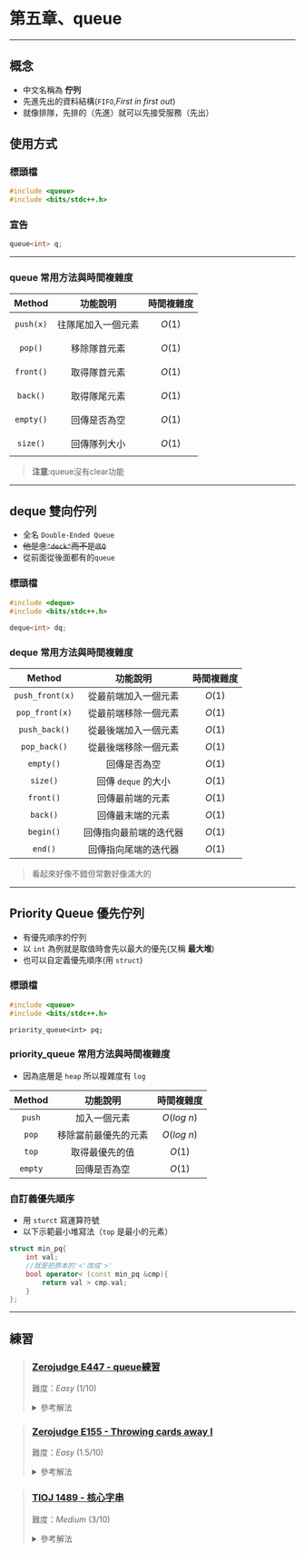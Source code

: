 # 第五章、queue
--- 
## 概念
- 中文名稱為 **佇列**
- 先進先出的資料結構(`FIFO`,*First in first out*)
- 就像排隊，先排的（先進）就可以先接受服務（先出）

## 使用方式
### 標頭檔
```cpp
#include <queue>
#include <bits/stdc++.h>
```
### 宣告
```cpp
queue<int> q;
```
---
### queue 常用方法與時間複雜度

|   Method   |        功能說明             | 時間複雜度 |
|:----------:|:---------------------------:|:----------:|
| `push(x)`     | 往隊尾加入一個元素          | $$O(1)$$  |
| `pop()`      | 移除隊首元素                | $$O(1)$$  |
| `front()`    | 取得隊首元素                | $$O(1)$$  |
| `back()`     | 取得隊尾元素                | $$O(1)$$  |
| `empty()`    | 回傳是否為空                | $$O(1)$$  |
| `size()`     | 回傳隊列大小                | $$O(1)$$  |


> **注意**:queue沒有clear功能
---
## deque 雙向佇列

* 全名 `Double-Ended Queue`
* ~~他是念`"deck"`而不是`底Q`~~
* 從前面從後面都有的`queue`
    
### 標頭檔
```cpp
#include <deque>
#include <bits/stdc++.h>
```
```cpp
deque<int> dq;
```
### deque 常用方法與時間複雜度

|   Method    |        功能說明         | 時間複雜度 |
|:-----------:|:-----------------------:|:----------:|
| `push_front(x)`| 從最前端加入一個元素    |   $O(1)$     |
| `pop_front(x)` | 從最前端移除一個元素    |   $O(1)$     |
| `push_back()` | 從最後端加入一個元素    |   $O(1)$     |
| `pop_back()`  | 從最後端移除一個元素    |   $O(1)$     |
| `empty()`     | 回傳是否為空            |   $O(1)$     |
| `size()`      | 回傳 `deque` 的大小     |   $O(1)$     |
| `front()`     | 回傳最前端的元素        |  $O(1)$     |
| `back()`      | 回傳最末端的元素        |   $O(1)$     |
| `begin()`     | 回傳指向最前端的迭代器  |   $O(1)$     |
| `end()`       | 回傳指向尾端的迭代器    |   $O(1)$     |

> 看起來好像不錯但常數好像滿大的

---
## Priority Queue 優先佇列
- 有優先順序的佇列
- 以 `int` 為例就是取值時會先以最大的優先(又稱 **最大堆**)
- 也可以自定義優先順序(用 `struct`)
### 標頭檔
```cpp
#include <queue>
#include <bits/stdc++.h>
```
```cpp=
priority_queue<int> pq;
```
### priority_queue 常用方法與時間複雜度
- 因為底層是 `heap` 所以複雜度有 `log`

|   Method   |        功能說明             | 時間複雜度 |
|:----------:|:---------------------------:|:----------:|
| `push`     | 加入一個元素                | $O(log\ n)$  |
| `pop`      | 移除當前最優先的元素        | $O(log\ n)$  |
| `top`      | 取得最優先的值              | $O(1)$      |
| `empty`    | 回傳是否為空                | $O(1)$      |


### 自訂義優先順序
- 用 `sturct` 寫運算符號
- 以下示範最小堆寫法（`top` 是最小的元素）
```cpp
struct min_pq{
    int val;
    //就是把原本的'<'改成'>'
    bool operator< (const min_pq &cmp){
        return val > cmp.val;
    }
};
```
---
## 練習
> ### [Zerojudge E447 - queue練習](https://zerojudge.tw/ShowProblem?problemid=e447)
>
> 難度：*Easy* $(1/10)$
> 
> <details>
> <summary>參考解法</summary>
>
> ```cpp
> #include <bits/stdc++.h>
> using namespace std;
> int main() {
>     queue<int>q;
>     int n;cin>>n;
>     for(int i =0;i<n;i++){
>         int a;cin>>a;
>         if(a == 1){
>             cin >> a;
>             q.push(a);
>         }else if(a == 2){
>             if(q.empty())cout << -1 << '\n';
>             else cout << q.front() << '\n';
>         }else{
>             if(!q.empty()){
>                 q.pop();
>             }
>         }
>     }
>     return 0;
> }
> ```
> 
> </details>

> ### [Zerojudge E155 - Throwing cards away I](https://zerojudge.tw/ShowProblem?problemid=e155)
>
> 難度：*Easy* $(1.5/10)$
> 
> <details>
> <summary> 參考解法 </summary>
> 
> ```cpp
> #include <bits/stdc++.h>
> using namespace std;
> int main(){
>     int n;
>     while(cin>>n){
>         if(!n)break;
>         queue<int> q;
>         for(int i = 1;i<=n;i++){
>             q.push(i);
>         }
>         cout << "Discarded cards:";
>         if(n!=1){
>             cout << ' ';
>         }else cout <<endl <<"Remaining card: " << 1 << "\n";
>         while(q.size()!=1){
>             cout << q.front();
>             q.pop();
>             q.push(q.front());
>             q.pop();
>             if(q.size() == 1){
>                 cout << "\n";
>                 cout << "Remaining card: " << q.front();
>                 cout << "\n";
>             }else cout << ", ";
>         }
>     }    
> }
> ```
>  
> </details>


> ### [TIOJ 1489 - 核心字串](https://tioj.ck.tp.edu.tw/problems/1489)
>
> 難度：*Medium* $(3/10)$
> 
> <details>
> <summary> 參考解法 </summary>
> 
> ```cpp
> #include <bits/stdc++.h>
> #define int int64_t
> using namespace std;
> 
> inline void solve(int n){
> 	string s;cin>>s;
> 	vector<queue<int>> ap(26);
> 	for(int i=0;i<n;i++){
> 		ap[s[i]-'a'].push(i);
> 	}
> 	for(int i=0;i<26;i++){
> 		if(ap[i].empty()){
> 			cout << "not found\n";
> 			return;
> 		}
> 	}
> 	int l=0,r = 0,segment;
> 	pair<int,int> ans;
> 	for(int i=0;i<26;i++){
> 		r = max(r,ap[i].front());
> 	}
> 	ans = {l,r};
> 	segment = r-l+1;
> 	bool check = false;
> 	while(r < n) {
> 		l += 1;
> 		for(int i=0;i<26;i++){
> 			while(ap[i].size() && ap[i].front() < l){
> 				ap[i].pop();
> 			}
> 			if(ap[i].empty()){
> 				check = true;
> 				break;
> 			}
> 			r = max(r,ap[i].front());
> 		}
> 		if(check)break;
> 		if(r-l+1 < segment){
> 			segment = r-l+1;
> 			ans = {l,r};
> 		}
> 	}
> 	for(int i=ans.first;i<=ans.second;i++){
> 		cout << s[i];
> 	}
> 	cout << '\n';
> }
> int32_t main(){
> 	ios_base::sync_with_stdio(0);
> 	cin.tie(0),cout.tie(0);
> 	int n;
> 	while(cin>>n){
> 		if(n)solve(n);
> 		else break;
> 	}
> }
> ``` 
> </details>







